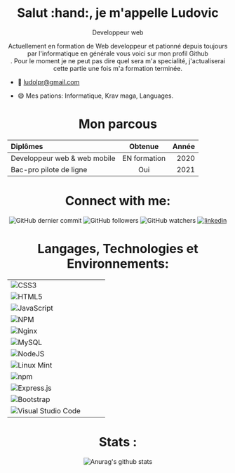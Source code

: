 <h1 align="center">Salut :hand:, je m'appelle Ludovic</h1>
<p align="center">Developpeur web</p>

<center>

Actuellement en formation de Web developpeur et pationné depuis toujours par l'informatique en générale vous voici sur mon profil Github<br>. Pour le moment je ne peut pas dire quel sera m'a specialité, j'actualiserai cette partie une fois m'a formation terminée.

</center>

- :email: ludolpr@gmail.com

- :smile: Mes pations: Informatique, Krav maga, Languages.


<h1 align="center">Mon parcous</h1>

<div align="center">

| Diplômes                    | Obtenue          |  Année  |
| :---                        | :----:           |    ---: |
| Developpeur web & web mobile| EN formation     | 2020    |
| Bac-pro pilote de ligne     | Oui              | 2021    |

</div>


<h1 align="center">Connect with me:</h1>

<div align="center">

![GitHub dernier commit](liens)
![GitHub followers](liens)
![GitHub watchers](liens)
 [![linkedin](https://img.shields.io/badge/linkedin-0A66C2?style=for-the-badge&logo=linkedin&logoColor=white&style=social)](https://www.linkedin.com/in/ludovic-leprout-7b1635244/)

</div>


<h1 align="center">Langages, Technologies et Environnements:</h1>
<div align="center">

|                    |            |    |   |
| :---                        | :----:           | :----: |    ---: |
| ![CSS3](https://img.shields.io/badge/css3-%231572B6.svg?style=for-the-badge&logo=css3&logoColor=white) |
![HTML5](https://img.shields.io/badge/html5-%23E34F26.svg?style=for-the-badge&logo=html5&logoColor=white)| 
![JavaScript](https://img.shields.io/badge/javascript-%23323330.svg?style=for-the-badge&logo=javascript&logoColor=%23F7DF1E) |
![NPM](https://img.shields.io/badge/NPM-%23000000.svg?style=for-the-badge&logo=npm&logoColor=white)|
 ![Nginx](https://img.shields.io/badge/nginx-%23009639.svg?style=for-the-badge&logo=nginx&logoColor=white) |
 ![MySQL](https://img.shields.io/badge/mysql-%2300f.svg?style=for-the-badge&logo=mysql&logoColor=white) |
 ![NodeJS](https://img.shields.io/badge/node.js-6DA55F?style=for-the-badge&logo=node.js&logoColor=white) |
![Linux Mint](https://img.shields.io/badge/Linux%20Mint-87CF3E?style=for-the-badge&logo=Linux%20Mint&logoColor=white) |
  ![npm](https://img.shields.io/npm/v/git?color=orange&label=git&logo=git&style=for-the-badge)| 
  ![Express.js](https://img.shields.io/badge/express.js-%23404d59.svg?style=for-the-badge&logo=express&logoColor=%2361DAFB)|
  ![Bootstrap](https://img.shields.io/badge/bootstrap-%23563D7C.svg?style=for-the-badge&logo=bootstrap&logoColor=white) |
  ![Visual Studio Code](https://img.shields.io/badge/Visual%20Studio%20Code-0078d7.svg?style=for-the-badge&logo=visual-studio-code&logoColor=white)|

</div>








</div>

<h1 align="center">Stats :</h1>

<div align="center">
 
![Anurag's github stats](https://github-readme-stats.vercel.app/api?username=ludolpr&theme=chartreuse-dark&show_icons=true)
 
 </div>

